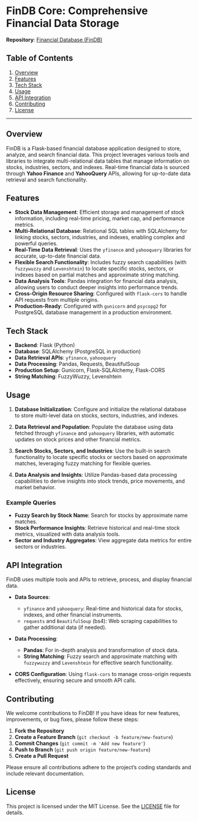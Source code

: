 # FinDB Core: Comprehensive Financial Data Storage

**Repository**: [Financial Database (FinDB)](https://github.com/IDES0/Financial-Database-FINDB-0)

## Table of Contents
1. [Overview](#overview)
2. [Features](#features)
3. [Tech Stack](#tech-stack)
4. [Usage](#usage)
5. [API Integration](#api-integration)
6. [Contributing](#contributing)
7. [License](#license)

---

## Overview
FinDB is a Flask-based financial database application designed to store, analyze, and search financial data. This project leverages various tools and libraries to integrate multi-relational data tables that manage information on stocks, industries, sectors, and indexes. Real-time financial data is sourced through **Yahoo Finance** and **YahooQuery** APIs, allowing for up-to-date data retrieval and search functionality.

## Features
- **Stock Data Management**: Efficient storage and management of stock information, including real-time pricing, market cap, and performance metrics.
- **Multi-Relational Database**: Relational SQL tables with SQLAlchemy for linking stocks, sectors, industries, and indexes, enabling complex and powerful queries.
- **Real-Time Data Retrieval**: Uses the `yfinance` and `yahooquery` libraries for accurate, up-to-date financial data.
- **Flexible Search Functionality**: Includes fuzzy search capabilities (with `fuzzywuzzy` and `Levenshtein`) to locate specific stocks, sectors, or indexes based on partial matches and approximate string matching.
- **Data Analysis Tools**: Pandas integration for financial data analysis, allowing users to conduct deeper insights into performance trends.
- **Cross-Origin Resource Sharing**: Configured with `flask-cors` to handle API requests from multiple origins.
- **Production-Ready**: Configured with `gunicorn` and `psycopg2` for PostgreSQL database management in a production environment.

## Tech Stack
- **Backend**: Flask (Python)
- **Database**: SQLAlchemy (PostgreSQL in production)
- **Data Retrieval APIs**: `yfinance`, `yahooquery`
- **Data Processing**: Pandas, Requests, BeautifulSoup
- **Production Setup**: Gunicorn, Flask-SQLAlchemy, Flask-CORS
- **String Matching**: FuzzyWuzzy, Levenshtein

## Usage

1. **Database Initialization**: Configure and initialize the relational database to store multi-level data on stocks, sectors, industries, and indexes.

2. **Data Retrieval and Population**: Populate the database using data fetched through `yfinance` and `yahooquery` libraries, with automatic updates on stock prices and other financial metrics.

3. **Search Stocks, Sectors, and Industries**: Use the built-in search functionality to locate specific stocks or sectors based on approximate matches, leveraging fuzzy matching for flexible queries.

4. **Data Analysis and Insights**: Utilize Pandas-based data processing capabilities to derive insights into stock trends, price movements, and market behavior.

### Example Queries
- **Fuzzy Search by Stock Name**: Search for stocks by approximate name matches.
- **Stock Performance Insights**: Retrieve historical and real-time stock metrics, visualized with data analysis tools.
- **Sector and Industry Aggregates**: View aggregate data metrics for entire sectors or industries.

## API Integration

FinDB uses multiple tools and APIs to retrieve, process, and display financial data.

- **Data Sources**:
  - `yfinance` and `yahooquery`: Real-time and historical data for stocks, indexes, and other financial instruments.
  - `requests` and `BeautifulSoup` (bs4): Web scraping capabilities to gather additional data (if needed).
  
- **Data Processing**:
  - **Pandas**: For in-depth analysis and transformation of stock data.
  - **String Matching**: Fuzzy search and approximate matching with `fuzzywuzzy` and `Levenshtein` for effective search functionality.
  
- **CORS Configuration**: Using `flask-cors` to manage cross-origin requests effectively, ensuring secure and smooth API calls.

## Contributing
We welcome contributions to FinDB! If you have ideas for new features, improvements, or bug fixes, please follow these steps:

1. **Fork the Repository**
2. **Create a Feature Branch** (`git checkout -b feature/new-feature`)
3. **Commit Changes** (`git commit -m 'Add new feature'`)
4. **Push to Branch** (`git push origin feature/new-feature`)
5. **Create a Pull Request**

Please ensure all contributions adhere to the project’s coding standards and include relevant documentation.

## License
This project is licensed under the MIT License. See the [LICENSE](LICENSE) file for details.
